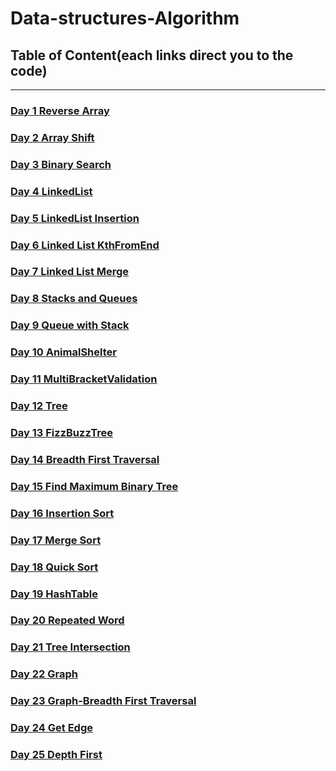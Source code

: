 #  Data-structures-Algorithm
## Table of Content(each links direct you to the code)
 ---

### [Day 1 Reverse Array](https://github.com/jun383914/Data-Structure-and-algorithm/blob/master/ReverseArray/ReverseArray/Program.cs)
### [Day 2 Array Shift](https://github.com/jun383914/Data-Structure-and-algorithm/blob/master/ShiftArray/ShiftArray/ShiftArray/Program.cs)
### [Day 3 Binary Search](https://github.com/jun383914/Data-Structure-and-algorithm/blob/master/BinarySearch/BinarySearch/BinarySearch/Program.cs)
### [Day 4 LinkedList](https://github.com/jun383914/Data-Structure-and-algorithm/blob/master/LinkedList/LinkedList/LinkedList/Program.cs)
### [Day 5 LinkedList Insertion](https://github.com/jun383914/Data-Structure-and-algorithm/blob/master/LinkedList%20Insertion/Linkedlist%20Insertion/Linkedlist%20Insertion/Program.cs)
### [Day 6 Linked List KthFromEnd](https://github.com/jun383914/Data-Structure-and-algorithm/blob/master/LinkedList%20KthFromEnd/LinkedList%20KthFromEnd/LinkedList%20KthFromEnd/Program.cs)
### [Day 7 Linked List Merge](https://github.com/jun383914/Data-Structure-and-algorithm/blob/master/LinkedList%20Merge/Linked%20List%20Merge/Linked%20List%20Merge/Program.cs)
### [Day 8 Stacks and Queues](https://github.com/jun383914/Data-Structure-and-algorithm/blob/master/Stacks%20and%20Queues/Stacks%20and%20Queues/Stacks%20and%20Queues/Program.cs)
### [Day 9 Queue with Stack](PlaceHolder)
### [Day 10 AnimalShelter](PlaceHolder)
### [Day 11 MultiBracketValidation](PlaceHolder)
### [Day 12 Tree](PlaceHolder)
### [Day 13 FizzBuzzTree](PlaceHolder)
### [Day 14 Breadth First Traversal](PlaceHolder)
### [Day 15 Find Maximum Binary Tree](PlaceHolder)
### [Day 16 Insertion Sort](PlaceHolder)
### [Day 17 Merge Sort](PlaceHolder)
### [Day 18 Quick Sort](PlaceHolder)
### [Day 19 HashTable](PlaceHolder)
### [Day 20 Repeated Word](PlaceHolder)
### [Day 21 Tree Intersection](PlaceHolder)
### [Day 22 Graph](PlaceHolder)
### [Day 23 Graph-Breadth First Traversal](PlaceHolder)
### [Day 24 Get Edge](PlaceHolder)
### [Day 25 Depth First](PlaceHolder)

